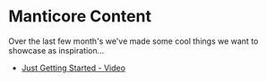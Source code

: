 # Manticore Content

Over the last few month's we've made some cool things we want to showcase as inspiration...

* [Just Getting Started - Video](just_getting_started.md)

